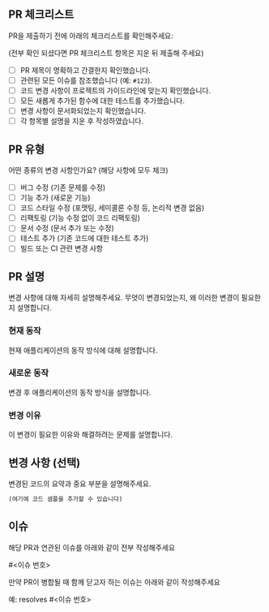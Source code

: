 ## PR 체크리스트

PR을 제출하기 전에 아래의 체크리스트를 확인해주세요:

(전부 확인 되셨다면 PR 체크리스트 항목은 지운 뒤 제출해 주세요)

- [ ] PR 제목이 명확하고 간결한지 확인했습니다.
- [ ] 관련된 모든 이슈를 참조했습니다 (예: `#123`).
- [ ] 코드 변경 사항이 프로젝트의 가이드라인에 맞는지 확인했습니다.
- [ ] 모든 새롭게 추가된 함수에 대한 테스트를 추가했습니다.
- [ ] 변경 사항이 문서화되었는지 확인했습니다.
- [ ] 각 항목별 설명을 지운 후 작성하였습니다.

## PR 유형

어떤 종류의 변경 사항인가요? (해당 사항에 모두 체크)

- [ ] 버그 수정 (기존 문제를 수정)
- [ ] 기능 추가 (새로운 기능)
- [ ] 코드 스타일 수정 (포맷팅, 세미콜론 수정 등, 논리적 변경 없음)
- [ ] 리팩토링 (기능 수정 없이 코드 리팩토링)
- [ ] 문서 수정 (문서 추가 또는 수정)
- [ ] 테스트 추가 (기존 코드에 대한 테스트 추가)
- [ ] 빌드 또는 CI 관련 변경 사항

## PR 설명

변경 사항에 대해 자세히 설명해주세요. 무엇이 변경되었는지, 왜 이러한 변경이 필요한지 설명합니다.

### 현재 동작

현재 애플리케이션의 동작 방식에 대해 설명합니다.

### 새로운 동작

변경 후 애플리케이션의 동작 방식을 설명합니다.

### 변경 이유

이 변경이 필요한 이유와 해결하려는 문제를 설명합니다.

## 변경 사항 (선택)

변경된 코드의 요약과 중요 부분을 설명해주세요.

```typescript
(여기에 코드 샘플을 추가할 수 있습니다)
```

## 이슈

해당 PR과 연관된 이슈를 아래와 같이 전부 작성해주세요

#<이슈 번호>

만약 PR이 병합될 때 함께 닫고자 하는 이슈는 아래와 같이 작성해주세요

예: resolves #<이슈 번호>



